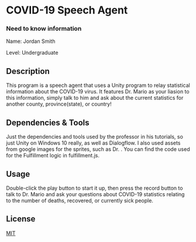 # COVID-19 Speech Agent
### Need to know information
Name: Jordan Smith

Level: Undergraduate

## Description
This program is a speech agent that uses a Unity program to relay statistical information about the COVID-19 virus. It features Dr. Mario as your liasion to this information, simply talk to him and ask about the current statistics for another county, province(state), or country!

## Dependencies & Tools
Just the dependencies and tools used by the professor in his tutorials, so just Unity on Windows 10 really, as well as Dialogflow. I also used assets from google images for the sprites, such as Dr. .
You can find the code used for the Fulfillment logic in fulfillment.js.

## Usage
Double-click the play button to start it up, then press the record button to talk to Dr. Mario and ask your questions about COVID-19 statistics relating to the number of deaths, recovered, or currently sick people.

## License
[MIT](https://choosealicense.com/licenses/mit/)
